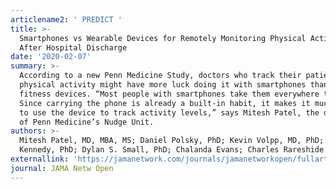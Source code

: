 ```yaml
---
articlename2: ' PREDICT '
title: >-
  Smartphones vs Wearable Devices for Remotely Monitoring Physical Activity
  After Hospital Discharge
date: '2020-02-07'
summary: >-
  According to a new Penn Medicine Study, doctors who track their patients’
  physical activity might have more luck doing it with smartphones than wearable
  fitness devices. “Most people with smartphones take them everywhere they go.
  Since carrying the phone is already a built-in habit, it makes it much easier
  to use the device to track activity levels,” says Mitesh Patel, the director
  of Penn Medicine’s Nudge Unit. 
authors: >-
  Mitesh Patel, MD, MBA, MS; Daniel Polsky, PhD; Kevin Volpp, MD, PhD; Edward H.
  Kennedy, PhD; Dylan S. Small, PhD; Chalanda Evans; Charles Rareshide
externallink: 'https://jamanetwork.com/journals/jamanetworkopen/fullarticle/2760436'
journal: JAMA Netw Open
---
```


